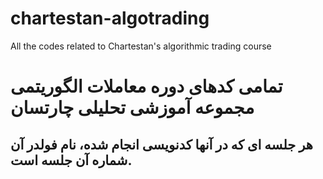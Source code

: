 # chartestan-algotrading
All the codes related to Chartestan's algorithmic trading course

# تمامی کدهای دوره معاملات الگوریتمی مجموعه آموزشی تحلیلی چارتسان
## هر جلسه ای که در آنها کدنویسی انجام شده، نام فولدر آن شماره آن جلسه است.
